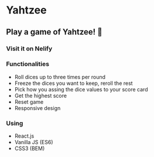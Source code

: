 # Yahtzee

## Play a game of Yahtzee! :game_die:

### Visit it on Nelify


### Functionalities
* Roll dices up to three times per round
* Freeze the dices you want to keep, reroll the rest
* Pick how you assing the dice values to your score card
* Get the highest score
* Reset game
* Responsive design

### Using
* React.js
* Vanilla JS (ES6)
* CSS3 (BEM)